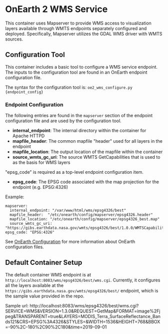 # OnEarth 2 WMS Service

This container uses Mapserver to provide WMS access to visualization layers available through WMTS endpoints separately configured and deployed.  Specifically, Mapserver utilizes the GDAL WMS driver with WMTS sources.

## Configuration Tool

This container includes a basic tool to configure a WMS service endpoint.  The inputs to the configuration tool are found in an OnEarth endpoint configuration file.  

The syntax for the configuration tool is: `oe2_wms_configure.py {endpoint_config}`

### Endpoint Configuration
The following entries are found in the `mapserver` section of the endpoint configuration file and are used by the configuration tool.

* **internal_endpoint**: The internal directory within the container for Apache HTTPD
* **mapfile_header**: The common mapfile "header" used for all layers in the endpoint
* **mapfile_location**: The output location of the mapfile within the container
* **source_wmts_gc_uri**: The source WMTS GetCapabilities that is used to as the basis for WMS layers

"epsg_code" is required as a top-level endpoint configuration item.

* **epsg_code**: The EPSG code associated with the map projection for the endpoint (e.g. EPSG:4326)

Example:
```
mapserver:
  internal_endpoint: "/var/www/html/wms/epsg4326/best"
  mapfile_header:  "/etc/onearth/config/mapserver/epsg4326.header"
  mapfile_location: "/etc/onearth/config/mapserver/epsg4326_best.map"
  source_wmts_gc_uri: "https://gibs.earthdata.nasa.gov/wmts/epsg4326/best/1.0.0/WMTSCapabilities.xml"
epsg_code: "EPSG:4326"
 ```
See [OnEarth Configuration](../../doc/configuration.md) for more information about OnEarth configuration files.

## Default Container Setup

The default container WMS endpoint is at `http://localhost:8083/wms/epsg4326/best/wms.cgi`. Currently, it
configures all the layers available at the
`https://gibs.earthdata.nasa.gov/wmts/epsg4326/best/` endpoint, which is the sample value provided in the repo.

Sample url:
http://localhost:8083/wms/epsg4326/best/wms.cgi?SERVICE=WMS&VERSION=1.3.0&REQUEST=GetMap&FORMAT=image%2Fjpeg&TRANSPARENT=true&LAYERS=MODIS_Terra_SurfaceReflectance_Bands121&CRS=EPSG%3A4326&STYLES=&WIDTH=1536&HEIGHT=768&BBOX=-90%2C-180%2C90%2C180&time=2019-09-01
